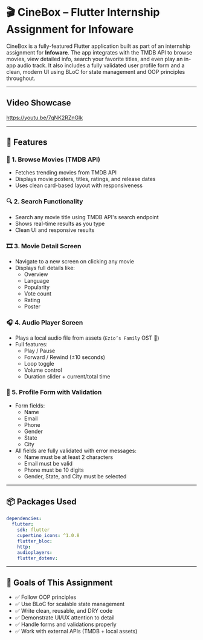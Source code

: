 # 🎬 CineBox – Flutter Internship Assignment for Infoware

CineBox is a fully-featured Flutter application built as part of an internship assignment for **Infoware**. The app integrates with the TMDB API to browse movies, view detailed info, search your favorite titles, and even play an in-app audio track. It also includes a fully validated user profile form and a clean, modern UI using BLoC for state management and OOP principles throughout.

---

## Video Showcase
https://youtu.be/7qNK2RZnGlk

---

## 📱 Features

### 🧠 1. Browse Movies (TMDB API)
- Fetches trending movies from TMDB API
- Displays movie posters, titles, ratings, and release dates
- Uses clean card-based layout with responsiveness

### 🔍 2. Search Functionality
- Search any movie title using TMDB API's search endpoint
- Shows real-time results as you type
- Clean UI and responsive results

### 🎞 3. Movie Detail Screen
- Navigate to a new screen on clicking any movie
- Displays full details like:
    - Overview
    - Language
    - Popularity
    - Vote count
    - Rating
    - Poster

### 🎧 4. Audio Player Screen
- Plays a local audio file from assets (`Ezio’s Family` OST 🎻)
- Full features:
    - Play / Pause
    - Forward / Rewind (±10 seconds)
    - Loop toggle
    - Volume control
    - Duration slider + current/total time

### 👤 5. Profile Form with Validation
- Form fields:
    - Name
    - Email
    - Phone
    - Gender
    - State
    - City
- All fields are fully validated with error messages:
    - Name must be at least 2 characters
    - Email must be valid
    - Phone must be 10 digits
    - Gender, State, and City must be selected

---

## 📦 Packages Used

```yaml
dependencies:
  flutter:
    sdk: flutter
    cupertino_icons: ^1.0.8
    flutter_bloc:
    http:
    audioplayers:
    flutter_dotenv:
```

---

## 🎯 Goals of This Assignment
- ✅ Follow OOP principles
- ✅ Use BLoC for scalable state management
- ✅ Write clean, reusable, and DRY code
- ✅ Demonstrate UI/UX attention to detail
- ✅ Handle forms and validations properly
- ✅ Work with external APIs (TMDB + local assets)

